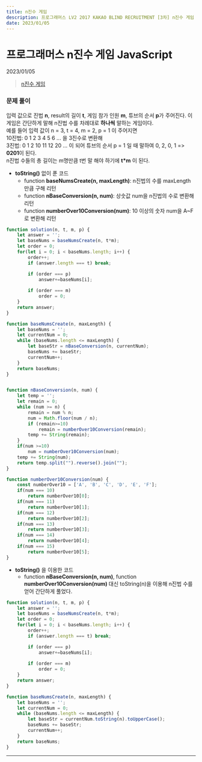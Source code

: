 ```yaml
---
title: n진수 게임
description: 프로그래머스 LV2 2017 KAKAO BLIND RECRUITMENT [3차] n진수 게임 js
date: 2023/01/05
---
```


# 프로그래머스 n진수 게임 JavaScript
<div class="flex justify-end text-sm">2023/01/05</div>

> <a href="https://school.programmers.co.kr/learn/courses/30/lessons/17687" target="_blank" class="font-bold">n진수 게임</a>

### 문제 풀이
입력 값으로 진법 **n**, result의 길이 **t**, 게임 참가 인원 **m**, 튜브의 순서 **p**가 주어진다. 이 게임은 간단하게 말해 n진법 수를 차례대로 **하나씩** 말하는 게임이다.  
예를 들어 입력 값이 n = 3, t = 4, m = 2, p = 1 이 주어지면  
10진법: 0 1 2 3 4 5 6 ...  을 3진수로 변환해  
3진법: 0 1 2 10 11 12 20 ... 이 되어 튜브의 순서 p = 1 일 때 말하여
0, 2, 0, 1 => **0201**이 된다.  
n진법 수들의 총 길이는 m명만큼 t번 말 해야 하기에 **t*m** 이 된다.

-  **toString()** 없이 푼 코드
    - function **baseNumsCreate(n, maxLength)**:
    n진법의 수를 maxLength 만큼 구해 리턴
    - function **nBaseConversion(n, num)**:
    상숫값 num을 n진법의 수로 변환해 리턴
    - function **numberOver10Conversion(num)**:
    10 이상의 숫자 num을 A~F로 변환해 리턴
    
``` js
function solution(n, t, m, p) {
    let answer = '';
    let baseNums = baseNumsCreate(n, t*m);
    let order = 0;
    for(let i = 0; i < baseNums.length; i++) {
        order++;
        if (answer.length === t) break;

        if (order === p) 
            answer+=baseNums[i];
        
        if (order === m) 
            order = 0;
    }
    return answer;
}

function baseNumsCreate(n, maxLength) {
    let baseNums = '';
    let currentNum = 0;
    while (baseNums.length <= maxLength) {
        let baseStr = nBaseConversion(n, currentNum);
        baseNums += baseStr;
        currentNum++;
    }
    return baseNums;
}


function nBaseConversion(n, num) {
    let temp = '';
    let remain = 0;
    while (num >= n) {
        remain = num % n;
        num = Math.floor(num / n);
        if (remain>=10)
            remain = numberOver10Conversion(remain);
        temp += String(remain);
    }
    if(num >=10)
        num = numberOver10Conversion(num);
    temp += String(num);
    return temp.split("").reverse().join("");
}

function numberOver10Conversion(num) {
    const numberOver10 = ['A', 'B', 'C', 'D', 'E', 'F'];
    if(num === 10) 
        return numberOver10[0];
    if(num === 11) 
        return numberOver10[1];
    if(num === 12) 
        return numberOver10[2];
    if(num === 13) 
        return numberOver10[3];
    if(num === 14) 
        return numberOver10[4];
    if(num === 15) 
        return numberOver10[5];
}
```

- **toString()** 을 이용한 코드
    - function **nBaseConversion(n, num)**, function **numberOver10Conversion(num)** 대신 toString(n)을 이용해 n진법 수를 얻어 간단하게 풀었다.
```js
function solution(n, t, m, p) {
    let answer = '';
    let baseNums = baseNumsCreate(n, t*m);
    let order = 0;
    for(let i = 0; i < baseNums.length; i++) {
        order++;
        if (answer.length === t) break;

        if (order === p) 
            answer+=baseNums[i];
        
        if (order === m) 
            order = 0;
    }
    return answer;
}

function baseNumsCreate(n, maxLength) {
    let baseNums = '';
    let currentNum = 0;
    while (baseNums.length <= maxLength) {
        let baseStr = currentNum.toString(n).toUpperCase();
        baseNums += baseStr;
        currentNum++;
    }
    return baseNums;
}
```

---